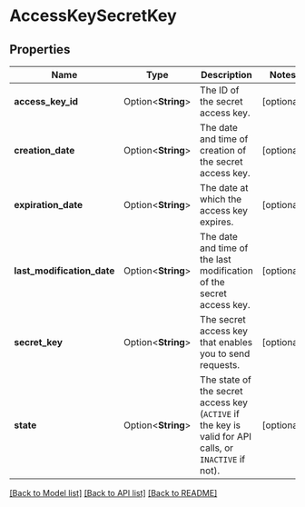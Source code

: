 # AccessKeySecretKey

## Properties

Name | Type | Description | Notes
------------ | ------------- | ------------- | -------------
**access_key_id** | Option<**String**> | The ID of the secret access key. | [optional]
**creation_date** | Option<**String**> | The date and time of creation of the secret access key. | [optional]
**expiration_date** | Option<**String**> | The date at which the access key expires. | [optional]
**last_modification_date** | Option<**String**> | The date and time of the last modification of the secret access key. | [optional]
**secret_key** | Option<**String**> | The secret access key that enables you to send requests. | [optional]
**state** | Option<**String**> | The state of the secret access key (`ACTIVE` if the key is valid for API calls, or `INACTIVE` if not). | [optional]

[[Back to Model list]](../README.md#documentation-for-models) [[Back to API list]](../README.md#documentation-for-api-endpoints) [[Back to README]](../README.md)


